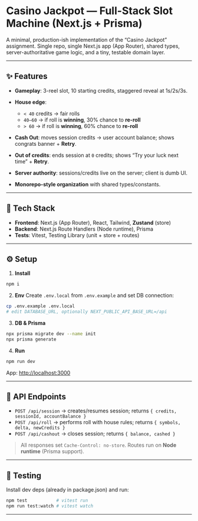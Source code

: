 # Casino Jackpot — Full-Stack Slot Machine (Next.js + Prisma)

A minimal, production-ish implementation of the “Casino Jackpot” assignment.
Single repo, single Next.js app (App Router), shared types, server-authoritative game logic, and a tiny, testable domain layer.

---

## ✨ Features

* **Gameplay**: 3-reel slot, 10 starting credits, staggered reveal at 1s/2s/3s.
* **House edge**:

  * `< 40` credits → fair rolls
  * `40–60` → if roll is **winning**, 30% chance to **re-roll**
  * `> 60` → if roll is **winning**, 60% chance to **re-roll**
* **Cash Out**: moves session credits → user account balance; shows congrats banner + **Retry**.
* **Out of credits**: ends session at `0` credits; shows “Try your luck next time” + **Retry**.
* **Server authority**: sessions/credits live on the server; client is dumb UI.
* **Monorepo-style organization** with shared types/constants.

---

## 🧱 Tech Stack

* **Frontend**: Next.js (App Router), React, Tailwind, **Zustand** (store)
* **Backend**: Next.js Route Handlers (Node runtime), Prisma
* **Tests**: Vitest, Testing Library (unit + store + routes)

---


## ⚙️ Setup

1. **Install**

```bash
npm i
```

2. **Env**
   Create `.env.local` from `.env.example` and set DB connection:

```bash
cp .env.example .env.local
# edit DATABASE_URL, optionally NEXT_PUBLIC_API_BASE_URL=/api
```

3. **DB & Prisma**

```bash
npx prisma migrate dev --name init
npx prisma generate
```

4. **Run**

```bash
npm run dev
```

App: [http://localhost:3000](http://localhost:3000)

---

## 🔌 API Endpoints

* `POST /api/session` → creates/resumes session; returns `{ credits, sessionId, accountBalance }`
* `POST /api/roll` → performs roll with house rules; returns `{ symbols, delta, newCredits }`
* `POST /api/cashout` → closes session; returns `{ balance, cashed }`

> All responses set `Cache-Control: no-store`. Routes run on **Node runtime** (Prisma support).

---

## 🧪 Testing

Install dev deps (already in package.json) and run:

```bash
npm test           # vitest run
npm run test:watch # vitest watch
```

---
